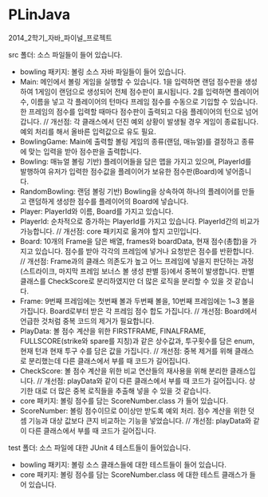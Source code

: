 PLinJava
========

2014_2학기_자바_파이널_프로젝트

src 폴더: 소스 파일들이 들어 있습니다.
 - bowling 패키지: 볼링 소스 자바 파일들이 들어 있습니다.
  - Main: 메인에서 볼링 게임을 실행할 수 있습니다. 
              1을 입력하면 랜덤 점수판을 생성하여 1게임이 랜덤으로 생성되어 전체 점수판이 표시됩니다.
              2를 입력하면 플레이어 수, 이름을 넣고 각 플레이어의 턴마다 프레임 점수를 수동으로 기입할 수 있습니다.
              한 프레임의 점수를 입력할 때마다 점수판이 출력되고 다음 플레이어의 턴으로 넘어갑니다.
              // 개선점: 각 클래스에서 던진 예외 상황이 발생될 경우 게임이 종료됩니다. 예외 처리를 해서 올바른 입력값으로 유도 필요.
  - BowlingGame: Main에 출력할 볼링 게임의 종류(랜덤, 매뉴얼)를 결정하고 종류에 맞는 입력을 받아 점수판을 출력합니다.
  - Bowling: 매뉴얼 볼링 기반) 플레이어들을 담은 맵을 가지고 있으며, PlayerId를 발행하여 유저가 입력한 점수값을 플레이어가 보유한 점수판(Board)에 넣어줍니다.
  - RandomBowling: 랜덤 볼링 기반) Bowling을 상속하여 하나의 플레이어를 만들고 랜덤하게 생성한 점수를 플레이어의 Board에 넣습니다.
  - Player: PlayerId와 이름, Board를 가지고 있습니다.
  - PlayerId: 순차적으로 증가하는 PlayerId를 가지고 있습니다. PlayerId간의 비교가 가능합니다. 
              // 개선점: core 패키지로 옮겨야 할지 고민입니다.
  - Board: 10개의 Frame을 담은 배열, frames와 boardData, 현재 점수(총합)을 가지고 있습니다. 점수를 받아 각각의 프레임에 넣거나 요청받은 점수를 반환합니다.
            // 개선점: Frame과의 클래스 의존도가 높고 어느 프레임에 넣을지 판단하는 과정(스트라이크, 마지막 프레임 보너스 볼 생성 판별 등)에서 중복이 발생합니다. 판별 클래스를 CheckScore로 분리하였지만 더 많은 로직을 분리할 수 있을 것 같습니다.
  - Frame: 9번째 프레임에는 첫번째 볼과 두번째 볼을, 10번째 프레임에는 1~3 볼을 가집니다. Board로부터 받은 각 프레임 점수 합도 가집니다.
          // 개선점: Board에서 언급한 것처럼 중복 코드의 제거가 필요합니다.
  - PlayData: 볼 점수 계산을 위한 FIRSTFRAME, FINALFRAME, FULLSCORE(strike와 spare를 지칭)과 같은 상수값과, 투구횟수를 담은 enum, 현재 턴과 현재 투구 수를 담은 값을 가집니다.
              // 개선점: 중복 제거를 위해 클래스로 분리했는데 다른 클래스에서 부를 때 코드가 길어집니다.
  - CheckScore: 볼 점수 계산을 위한 비교 연산들의 재사용을 위해 분리한 클래스입니다.
              // 개선점: playData와 같이 다른 클래스에서 부를 때 코드가 길어집니다. 상기한 대로 더 많은 중복 로직들을 추출해 넣을 수 있을 것 같습니다.
 - core 패키지: 볼링 점수를 담는 ScoreNumber.class 가 들어 있습니다.
  - ScoreNumber: 볼링 점수이므로 0이상만 받도록 예외 처리. 점수 계산을 위한 덧셈 기능과 대상 값보다 큰지 비교하는 기능을 넣었습니다.
                // 개선점: playData와 같이 다른 클래스에서 부를 때 코드가 길어집니다.

test 폴더: 소스 파일에 대한 JUnit 4 테스트들이 들어있습니다.
 - bowling 패키지: 볼링 소스 클래스들에 대한 테스트들이 들어 있습니다.
 - core 패키지: 볼링 점수를 담는 ScoreNumber.class 에 대한 테스트 클래스가 들어 있습니다.
